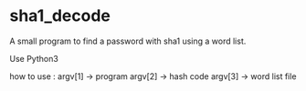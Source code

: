 # sha1_decode
A small program to find a password with sha1 using a word list.

Use Python3

how to use :
argv[1] -> program
argv[2] -> hash code
argv[3] -> word list file
